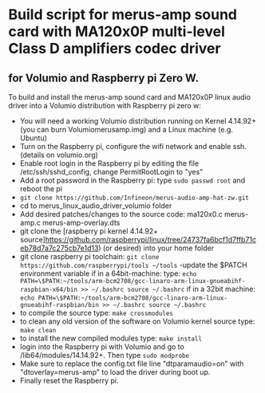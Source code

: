 # Build script for merus-amp sound card with MA120x0P  multi-level Class D amplifiers codec driver

## for Volumio and Raspberry pi Zero W.

To build and install the merus-amp sound card and MA120x0P linux audio driver into a Volumio distribution with Raspberry pi zero w:

- You will need a working Volumio distribution running on Kernel 4.14.92+ (you can burn Volumiomerusamp.img) and a Linux machine (e.g. Ubuntu)
- Turn on the Raspberry pi, configure the wifi network and enable ssh. (details on volumio.org)
- Enable root login in the Raspberry pi by editing the file /etc/ssh/sshd_config, change PermitRootLogin to "yes"
- Add a root password in the Raspberry pi: type `sudo passwd root` and reboot the pi
- `git clone https://github.com/Infineon/merus-audio-amp-hat-zw.git`
- cd to merus_linux_audio_driver_volumio folder
- Add desired patches/changes to the source code:
  ma120x0.c
  merus-amp.c
  merus-amp-overlay.dts
- git clone the [raspberry pi kernel 4.14.92+ source]https://github.com/raspberrypi/linux/tree/24737fa6bcf1d7ffb71ceb78d7a7c275cb7e1d13)  (or desired) into your home folder
- git clone raspberry pi toolchain: `git clone https://github.com/raspberrypi/tools ~/tools`
-update the $PATCH environment variable
  if in a 64bit-machine:
  type: `echo PATH=\$PATH:~/tools/arm-bcm2708/gcc-linaro-arm-linux-gnueabihf-raspbian-x64/bin >> ~/.bashrc
  source ~/.bashrc`
  if in a 32bit machine:
  `echo PATH=\$PATH:~/tools/arm-bcm2708/gcc-linaro-arm-linux-gnueabihf-raspbian/bin >> ~/.bashrc
  source ~/.bashrc`
 - to compile the source type: `make crossmodules`
 - to clean any old version of the software on Volumio kernel source type: `make clean`
 - to install the new compiled modules type: `make install`
 - login into the Raspberry pi with Volumio and go to /lib64/modules/14.14.92+. Then type `sudo modprobe`
 - Make sure to replace the config.txt file line "dtparamaudio=on" with "dtoverlay=merus-amp" to load the driver during boot up.
 - Finally reset the Raspberry pi.

